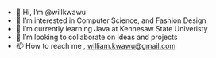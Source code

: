 - 👋 Hi, I’m @willkwawu
- 👀 I’m interested in Computer Science, and Fashion Design
- 🌱 I’m currently learning Java at Kennesaw State Univeristy
- 💞️ I’m looking to collaborate on ideas and projects
- 📫 How to reach me , william.kwawu@gmail.com

<!---
willkwawu/willkwawu is a ✨ special ✨ repository because its `README.md` (this file) appears on your GitHub profile.
You can click the Preview link to take a look at your changes.
--->
